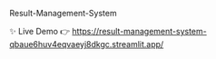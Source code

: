 Result-Management-System

✨ Live Demo
👉 https://result-management-system-qbaue6huv4eqvaeyj8dkgc.streamlit.app/
